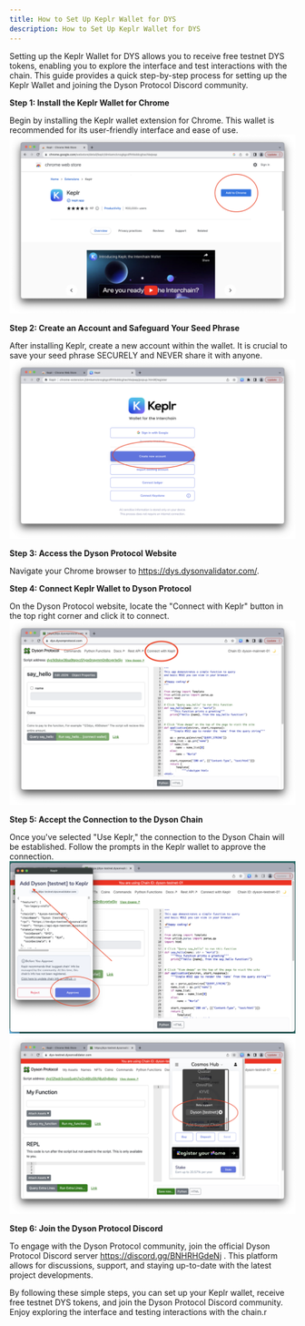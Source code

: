 ```yaml
---
title: How to Set Up Keplr Wallet for DYS
description: How to Set Up Keplr Wallet for DYS
---
```


Setting up the Keplr Wallet for DYS allows you to receive free testnet DYS tokens, enabling you to explore the interface and test interactions with the chain. This guide provides a quick step-by-step process for setting up the Keplr Wallet and joining the Dyson Protocol Discord community.

**Step 1: Install the Keplr Wallet for Chrome**

Begin by installing the Keplr wallet extension for Chrome. This wallet is recommended for its user-friendly interface and ease of use.
![](./1.png)

**Step 2: Create an Account and Safeguard Your Seed Phrase**

After installing Keplr, create a new account within the wallet. It is crucial to save your seed phrase SECURELY and NEVER share it with anyone.
![](./2.png)

**Step 3: Access the Dyson Protocol Website**

Navigate your Chrome browser to https://dys.dysonvalidator.com/.


**Step 4: Connect Keplr Wallet to Dyson Protocol**

On the Dyson Protocol website, locate the "Connect with Keplr" button in the top right corner and click it to connect.
![](./3.png)


**Step 5: Accept the Connection to the Dyson Chain**

Once you've selected "Use Keplr," the connection to the Dyson Chain will be established. Follow the prompts in the Keplr wallet to approve the connection.
![](./4.png)
![](./5.png)

**Step 6: Join the Dyson Protocol Discord**

To engage with the Dyson Protocol community, join the official Dyson Protocol Discord server https://discord.gg/BNHRHGdeNj . This platform allows for discussions, support, and staying up-to-date with the latest project developments.

By following these simple steps, you can set up your Keplr wallet, receive free testnet DYS tokens, and join the Dyson Protocol Discord community. Enjoy exploring the interface and testing interactions with the chain.r





